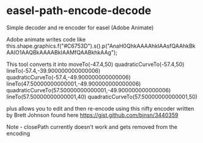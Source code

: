 # easel-path-encode-decode
Simple decoder and re encoder for easel (Adobe Animate)

Adobe animate writes code like
this.shape.graphics.f("#C6753D").s().p("AnaH0QhkAAAAhkIAAsfQAAhkBkAAIO1AAQBkAAAABkIAAMfQAABkhkAAg");

This tool converts it into 
moveTo(-47.4,50)
quadraticCurveTo(-57.4,50)
lineTo(-57.4,-39.900000000000006)
quadraticCurveTo(-57.4,-49.900000000000006)
lineTo(47.50000000000001,-49.900000000000006)
quadraticCurveTo(57.50000000000001,-49.900000000000006)
lineTo(57.50000000000001,40)
quadraticCurveTo(57.50000000000001,50)

plus allows you to edit and then re-encode using this 
nifty encoder written by Brett Johnson found here
https://gist.github.com/bjnsn/3440359

Note - closePath currently doesn't work and gets removed
from the encoding
